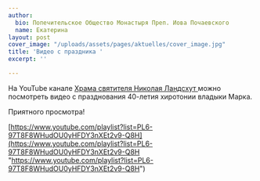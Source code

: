 ```yaml
---
author:
  bio: Попечительское Общество Монастыря Преп. Иова Почаевского
  name: Екатерина
layout: post
cover_image: "/uploads/assets/pages/aktuelles/cover_image.jpg"
title: 'Видео с праздника '
excerpt: ''

---
```

На YouTube канале [Храма святителя Николая Ландсхут ](https://www.youtube.com/channel/UC0LHQt43NrDhW9RmutmwFFg)можно посмотреть видео с празднования  40-летия хиротонии владыки Марка.

Приятного просмотра!

[https://www.youtube.com/playlist?list=PL6-97T8F8WHudOU0yHFDY3nXEt2v9-Q8H](https://www.youtube.com/playlist?list=PL6-97T8F8WHudOU0yHFDY3nXEt2v9-Q8H "https://www.youtube.com/playlist?list=PL6-97T8F8WHudOU0yHFDY3nXEt2v9-Q8H")
